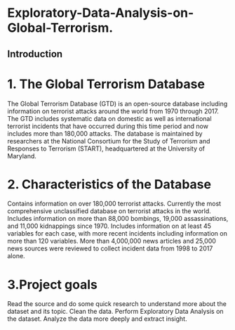 # Exploratory-Data-Analysis-on-Global-Terrorism.

## Introduction
# 1. The Global Terrorism Database
The Global Terrorism Database (GTD) is an open-source database including information on terrorist attacks around the world from 1970 through 2017. The GTD includes systematic data on domestic as well as international terrorist incidents that have occurred during this time period and now includes more than 180,000 attacks. The database is maintained by researchers at the National Consortium for the Study of Terrorism and Responses to Terrorism (START), headquartered at the University of Maryland.

# 2. Characteristics of the Database
Contains information on over 180,000 terrorist attacks.
Currently the most comprehensive unclassified database on terrorist attacks in the world.
Includes information on more than 88,000 bombings, 19,000 assassinations, and 11,000 kidnappings since 1970.
Includes information on at least 45 variables for each case, with more recent incidents including information on more than 120 variables.
More than 4,000,000 news articles and 25,000 news sources were reviewed to collect incident data from 1998 to 2017 alone.

# 3.Project goals
Read the source and do some quick research to understand more about the dataset and its topic.
Clean the data.
Perform Exploratory Data Analysis on the dataset.
Analyze the data more deeply and extract insight.
